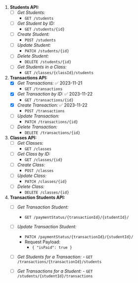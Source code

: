 1. **Students API:**
   - [ ] *Get Students:* 
	   - `GET /students`
   - [ ] *Get Student by ID:* 
	   - `GET /students/{id}`
   - [ ] *Create Student:* 
	   - `POST /students`
   - [ ] *Update Student:* 
	   - `PATCH /students/{id}`
   - [ ] *Delete Student:* 
	   - `DELETE /students/{id}`
   - [ ] *Get Students in a Class:* 
	   - `GET /classes/{classId}/students`

2. **Transactions API:**
   - [x] *Get Transactions:* ✅ 2023-11-21
	   - `GET /transactions`
   - [x] *Get Transaction by ID:* ✅ 2023-11-22
	   - `GET /transactions/{id}`
   - [x] *Create Transaction:* ✅ 2023-11-22
	   - `POST /transactions`
   - [ ] *Update Transaction:* 
	   - `PATCH /transactions/{id}`
   - [ ] *Delete Transaction:* 
	   - `DELETE /transactions/{id}`

3. **Classes API:**
   - [ ] *Get Classes:* 
	   - `GET /classes`
   - [ ] *Get Class by ID:* 
	   - `GET /classes/{id}`
   - [ ] *Create Class:* 
	   - `POST /classes`
   - [ ] *Update Class:* 
	   - `PATCH /classes/{id}`
   - [ ] *Delete Class:* 
	   - `DELETE /classes/{id}`

4. **Transaction Students API:**
   - [ ] *Get Transaction Student:* 
	   - `GET /paymentStatus/{transactionId}/{studentId}/`
   - [ ] *Update Transaction Student:*
	   - `PATCH /paymentStatus/{transactionId}/{studentId}/`
      - Request Payload: 
	      - `{ "isPaid": true }`
	
	- [ ] *Get Students for a Transaction:* 
	      - `GET /transactions/{transactionId}/students`
	- [ ] *Get Transactions for a Student:* 
	      - `GET /students/{studentId}/transactions`